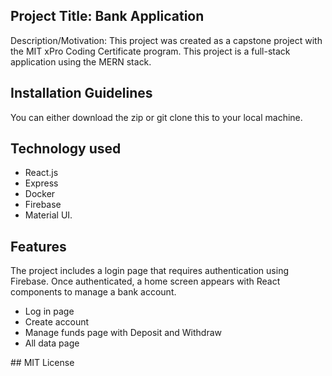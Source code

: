 ## Project Title: Bank Application 
Description/Motivation: This project was created as a capstone project with the MIT xPro Coding Certificate program. This project is a full-stack application using the MERN stack. 
## Installation Guidelines
You can either download the zip or git clone this to your local machine. 
## Technology used
* React.js
* Express
* Docker
* Firebase
* Material UI.
## Features
The project includes a login page that requires authentication using Firebase. Once authenticated, a home screen appears with React components to manage a bank account. 
* Log in page
* Create account
* Manage funds page with Deposit and Withdraw
* All data page

## MIT License 
